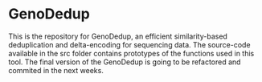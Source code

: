 # GenoDedup
This is the repository for GenoDedup, an efficient similarity-based deduplication and delta-encoding for sequencing data.
The source-code available in the src folder contains prototypes of the functions used in this tool. The final version of the GenoDedup is going to be refactored and commited in the next weeks.
